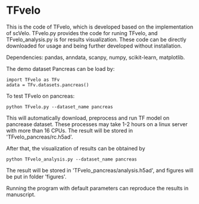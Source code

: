 # TFvelo


This is the code of TFvelo, which is developed based on the implementation of scVelo. TFvelo.py provides the code for runing TFvelo, and TFvelo_analysis.py is for results visualization. These code can be directly downloaded for usage and being further developed without installation.


Dependencies:
pandas,
anndata,
scanpy,
numpy,
scikit-learn,
matplotlib.


The demo dataset Pancreas can be load by:
```
import TFvelo as TFv
adata = TFv.datasets.pancreas()
```

To test TFvelo on pancreas:
```
python TFvelo.py --dataset_name pancreas
```
This will automatically download, preprocess and run TF model on pancrease dataset. These processes may take 1-2 hours on a linux server with more than 16 CPUs. The result will be stored in 'TFvelo_pancreas/rc.h5ad'.


After that, the visualization of results can be obtained by 
```
python TFvelo_analysis.py --dataset_name pancreas
```
The result will be stored in 'TFvelo_pancreas/analysis.h5ad', and figures will be put in folder 'figures'.

Running the program with default parameters can reproduce the results in manuscript.
